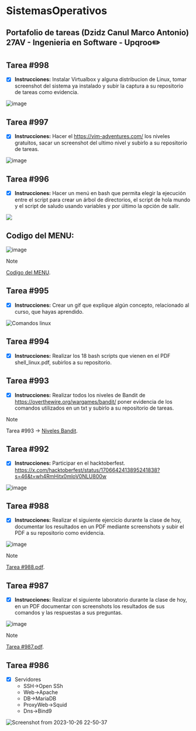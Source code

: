 # SistemasOperativos
## Portafolio de tareas (Dzidz Canul Marco Antonio) 27AV - Ingenieria en Software - Upqroo✏️

## Tarea #998 
- [x] **Instrucciones:**
Instalar Virtualbox y alguna distribucion de Linux, tomar screenshot del sistema ya instalado y subir la captura a su repositorio de tareas como evidencia.

![image](https://github.com/MarcoAntonioDzidzCanul/SistemasOperativos/assets/118034450/4eebbb06-1b8f-4645-bb65-4ade6f16462b)

## Tarea #997 
- [x] **Instrucciones:**
Hacer el https://vim-adventures.com/ los niveles gratuitos, sacar un screenshot del ultimo nivel y subirlo a su repositorio de tareas.

![image](https://github.com/MarcoAntonioDzidzCanul/SistemasOperativos/assets/118034450/12bcca03-ec94-4cb5-8c19-c2d5ec69ddf6)

## Tarea #996
- [x] **Instrucciones:**
Hacer un menú en bash que permita elegir la ejecución entre el script para crear un árbol de directorios, el script de hola mundo y el script de saludo usando variables y por último la opción de salir.

<a href="https://asciinema.org/a/436s44Z8uhkFZr76AunsfJzca" target="_blank"><img src="https://asciinema.org/a/436s44Z8uhkFZr76AunsfJzca.svg" /></a>

## Codigo del MENU:
![image](https://github.com/MarcoAntonioDzidzCanul/SistemasOperativos/assets/118034450/1fa665a5-d8ed-4638-a88e-db681ae9640a)
> [!NOTE]
> [Codigo del MENU](https://github.com/MarcoAntonioDzidzCanul/SistemasOperativos/blob/main/Menu.sh).

## Tarea #995 
- [x] **Instrucciones:**
Crear un gif que explique algún concepto, relacionado al curso, que hayas aprendido.

![Comandos linux](https://github.com/MarcoAntonioDzidzCanul/SistemasOperativos/assets/118034450/b09a63d8-489a-4bbe-9a5c-17a5fb221e76)

## Tarea #994 
- [x] **Instrucciones:**
Realizar los 18 bash scripts que vienen en el PDF shell_linux.pdf, subirlos a su repositorio.

## Tarea #993
- [x] **Instrucciones:**
Realizar todos los niveles de Bandit de https://overthewire.org/wargames/bandit/ poner evidencia de los comandos utilizados en un txt y subirlo a su repositorio de tareas.

> [!NOTE]
> Tarea #993 -> [Niveles Bandit](https://github.com/MarcoAntonioDzidzCanul/SistemasOperativos/blob/main/Niveles%20Bandit.txt).

## Tarea #992 
- [x] **Instrucciones:** 
Participar en el hacktoberfest. https://x.com/hacktoberfest/status/1706642413895241838?s=46&t=wh4RmHitx0mloV0NLU800w

![image](https://github.com/MarcoAntonioDzidzCanul/SistemasOperativos/assets/118034450/615f01d4-c9de-4865-a826-32061e6d917b)

## Tarea #988
- [x] **Instrucciones:**
Realizar el siguiente ejercicio durante la clase de hoy, documentar los resultados en un PDF mediante screenshots y subir el PDF a su repositorio como evidencia.

![image](https://github.com/MarcoAntonioDzidzCanul/SistemasOperativos/assets/118034450/279a2465-28cb-4ae1-9de7-ac36685afd24)

> [!NOTE]
> [Tarea #988.pdf](https://github.com/MarcoAntonioDzidzCanul/SistemasOperativos/blob/main/Tarea.988.pdf).

## Tarea #987 
- [x] **Instrucciones:**
Realizar el siguiente laboratorio durante la clase de hoy, en un PDF documentar con screenshots los resultados de sus comandos y las respuestas a sus preguntas.

![image](https://github.com/MarcoAntonioDzidzCanul/SistemasOperativos/assets/118034450/59b15cf7-47f0-4481-8223-764e9010be0e)

> [!NOTE]
> [Tarea #987.pdf](https://github.com/MarcoAntonioDzidzCanul/SistemasOperativos/blob/main/Tarea.987.pdf).

## Tarea #986

- [x] Servidores
   - SSH->Open SSh
   - Web->Apache
   - DB->MariaDB
   - ProxyWeb->Squid
   - Dns->Bind9

![Screenshot from 2023-10-26 22-50-37](https://github.com/MarcoAntonioDzidzCanul/SistemasOperativos/assets/118034450/e80f33ad-4cf3-45d0-bfd9-0c6f06f5dd8a)


